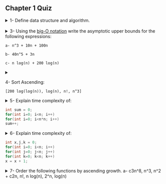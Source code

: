 ## Chapter 1 Quiz


<details>
<summary>1- Define data structure and algorithm.</summary>
<br>
<a href="https://www.geeksforgeeks.org/data-structures/" target="_blank">Data Structure</a>: Data organization, management, and storage format that enables efficient access and modification.

<p></p>

<a href="https://www.geeksforgeeks.org/introduction-to-algorithms/" target="_blank">Algorithm</a>: A finite sequence of well-defined instructions, typically used to solve a class of specific problems or to perform a computation
</details>

<br>

<details>
https://www.freecodecamp.org/news/big-o-notation-why-it-matters-and-why-it-doesnt-1674cfa8a23c/
<summary>
3- Using the <a href="https://www.freecodecamp.org/news/big-o-notation-why-it-matters-and-why-it-doesnt-1674cfa8a23c/" target="_blank">big-O notation</a> write the asymptotic upper bounds for the following expressions:

```
a- n^3 + 10n + 100n

b- 40n^5 + 3n

c- n log(n) + 200 log(n)
```
</summary>
<br>

```
a- n^3

b- n ^ 5

c- n log(n)
```
</details>

<details>
<summary>

4- Sort Ascending: 
```
[200 log(log(n)), log(n), n!, n^3]
``` 
</summary>
<br>
Sorted:-

```
[200 log(log(n)), log(n), n^3, n!]
```

</details>



<details>
<summary>5- Explain time complexity of:

```java
int sum = 0;
for(int i=0; i<n; i++)
for(int i=0; i<n*n; i++)
sum++;
```
</summary>
<br>
Complexity: O(n^2) Two nested for loops
<p></p>

</details>


<details>
<summary>6- Explain time complexity of:

```java
int x,j,k = 0;
for(int i=0; i<n; i++)
for(int j=0; j<n; j++)
for(int k=0; k<n; k++)
x = x + 1;
```
</summary>
<br>
Complexity: O(n^3) Three nested for loops
<p></p>
</details>




</details>
<details>
<summary>7- Order the following functions by ascending growth.
a- c3n^8,  n^3,  n^2 + c2n,  n!,  n log(n),  2^n,  log(n)
</summary>
<br>
Ascending Growth: log(n), n log(n), n, c2n, n^2, n^3, c3n^8.
</details>
